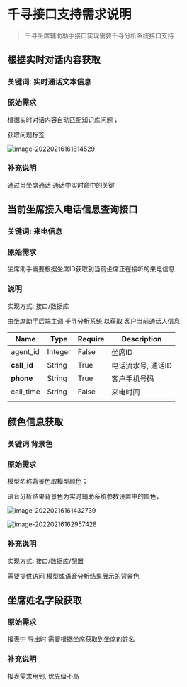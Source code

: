 # 千寻接口支持需求说明

> 千寻坐席辅助助手接口实现需要千寻分析系统接口支持



## 根据实时对话内容获取

### 关键词: 实时通话文本信息

### 原始需求

 根据实时对话内容自动匹配知识库问题；



获取问题标签

![image-20220216161814529](https://wwfyde.oss-cn-hangzhou.aliyuncs.com/images/202202161618556.png)

### 补充说明

通过当坐席通话 通话中实时命中的关键



## 当前坐席接入电话信息查询接口

### 关键词: 来电信息

### 原始需求

坐席助手需要根据坐席ID获取到当前坐席正在接听的来电信息

### 说明

实现方式: 接口/数据库

由坐席助手后端主调 千寻分析系统 以获取 客户当前通话人信息

| Name        | Type    | Require | Description        |
| ----------- | ------- | ------- | ------------------ |
| agent_id    | Integer | False   | 坐席ID             |
| **call_id** | String  | True    | 电话流水号, 通话ID |
| **phone**   | String  | True    | 客户手机号码       |
| call_time   | String  | False   | 来电时间           |
|             |         |         |                    |







## 颜色信息获取



### 关键词 背景色

### 原始需求

模型名称背景色取模型颜色；  

语音分析结果背景色为实时辅助系统参数设置中的颜色，

![image-20220216161432739](https://wwfyde.oss-cn-hangzhou.aliyuncs.com/images/202202161614813.png)

![image-20220216162957428](https://wwfyde.oss-cn-hangzhou.aliyuncs.com/images/202202161629460.png)

### 补充说明

实现方式: 接口/数据库/配置



需要提供访问 模型或语音分析结果展示的背景色





## 坐席姓名字段获取

### 原始需求

报表中 导出时 需要根据坐席获取到坐席的姓名

### 补充说明

报表需求用到, 优先级不高





